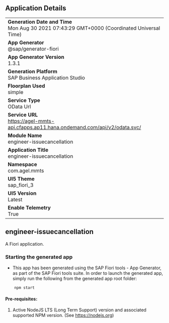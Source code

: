 ## Application Details
|               |
| ------------- |
|**Generation Date and Time**<br>Mon Aug 30 2021 07:43:29 GMT+0000 (Coordinated Universal Time)|
|**App Generator**<br>@sap/generator-fiori|
|**App Generator Version**<br>1.3.1|
|**Generation Platform**<br>SAP Business Application Studio|
|**Floorplan Used**<br>simple|
|**Service Type**<br>OData Url|
|**Service URL**<br>https://agel-mmts-api.cfapps.ap11.hana.ondemand.com/api/v2/odata.svc/
|**Module Name**<br>engineer-issuecancellation|
|**Application Title**<br>engineer-issuecancellation |
|**Namespace**<br>com.agel.mmts|
|**UI5 Theme**<br>sap_fiori_3|
|**UI5 Version**<br>Latest|
|**Enable Telemetry**<br>True|

## engineer-issuecancellation

A Fiori application.

### Starting the generated app

-   This app has been generated using the SAP Fiori tools - App Generator, as part of the SAP Fiori tools suite.  In order to launch the generated app, simply run the following from the generated app root folder:

```
    npm start
```

#### Pre-requisites:

1. Active NodeJS LTS (Long Term Support) version and associated supported NPM version.  (See https://nodejs.org)


